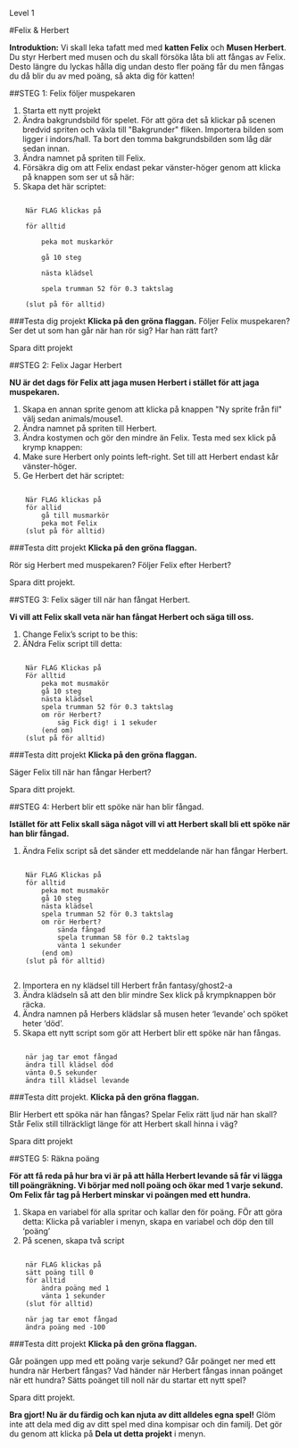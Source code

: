 Level 1

#Felix & Herbert

__Introduktion:__
Vi skall leka tafatt med med __katten Felix__ och __Musen Herbert__. Du styr Herbert med musen och du skall försöka låta bli att fångas av Felix. Desto längre du lyckas hålla dig undan desto fler poäng får du men fångas du då blir du av med poäng, så akta dig för katten!

##STEG 1: Felix följer muspekaren

1. Starta ett nytt projekt
2. Ändra bakgrundsbild för spelet. För att göra det så klickar på scenen bredvid spriten och växla till "Bakgrunder" fliken. Importera bilden som ligger i indors/hall. Ta bort den tomma bakgrundsbilden som låg där sedan innan.
3. Ändra namnet på spriten till Felix.
4. Försäkra dig om att Felix endast pekar vänster-höger genom att klicka på knappen som ser ut så här:
5. Skapa det här scriptet:

```scratch

	När FLAG klickas på

	för alltid

		peka mot muskarkör

		gå 10 steg

		nästa klädsel

		spela trumman 52 för 0.3 taktslag

	(slut på för alltid)
```
		
###Testa dig projekt
__Klicka på den gröna flaggan.__
Följer Felix muspekaren? Ser det ut som han går när han rör sig? Har han rätt fart?

Spara ditt projekt

##STEG 2: Felix Jagar Herbert

__NU är det dags för Felix att jaga musen Herbert i stället för att jaga muspekaren.__

1. Skapa en annan sprite genom att klicka på knappen "Ny sprite från fil" välj sedan animals/mouse1.
2. Ändra namnet på spriten till Herbert.
3. Ändra kostymen och gör den mindre än Felix.
Testa med sex klick på krymp knappen:
4. Make sure Herbert only points left-right. 
Set till att Herbert endast kår vänster-höger.
5. Ge Herbert det här scriptet:


```scratch
	
	När FLAG klickas på
	för allid
		gå till musmarkör
		peka mot Felix
	(slut på för alltid)
```

###Testa ditt projekt
__Klicka på den gröna flaggan.__

Rör sig Herbert med muspekaren? Följer Felix efter Herbert?

Spara ditt projekt.

##STEG 3: Felix säger till när han fångat Herbert.

__Vi vill att Felix skall veta när han fångat Herbert och säga till oss.__

1. Change Felix’s script to be this:
1. ÄNdra Felix script till detta:

```scratch
	
	När FLAG Klickas på
	För alltid
		peka mot musmakör
		gå 10 steg
		nästa klädsel
		spela trumman 52 för 0.3 taktslag
		om rör Herbert?
			säg Fick dig! i 1 sekuder
		(end om)
	(slut på för alltid)
```

###Testa ditt projekt
__Klicka på den gröna flaggan.__

Säger Felix till när han fångar Herbert?

Spara ditt projekt.

##STEG 4: Herbert blir ett spöke när han blir fångad.

__Istället för att Felix skall säga något vill vi att Herbert skall bli ett spöke när han blir fångad.__

1. Ändra Felix script så det sänder ett meddelande när han fångar Herbert.

```scratch

	När FLAG Klickas på
	för alltid
		peka mot musmakör
		gå 10 steg
		nästa klädsel
		spela trumman 52 för 0.3 taktslag
		om rör Herbert?
			sända fångad
			spela trumman 58 för 0.2 taktslag
			vänta 1 sekunder
		(end om)
	(slut på för alltid)
	
```
2. Importera en ny klädsel till Herbert från fantasy/ghost2-a
3. Ändra klädseln så att den blir mindre
Sex klick på krympknappen bör räcka.
4. Ändra namnen på Herbers klädslar så musen heter ‘levande’ och spöket heter ‘död’.
5. Skapa ett nytt script som gör att Herbert blir ett spöke när han fångas.

```scratch
	
	när jag tar emot fångad
	ändra till klädsel död
	vänta 0.5 sekunder
	ändra till klädsel levande

```
	
###Testa ditt projekt.
__Klicka på den gröna flaggan.__

Blir Herbert ett spöka när han fångas?
Spelar Felix rätt ljud när han skall?
Står Felix still tillräckligt länge för att Herbert skall hinna i väg?

Spara ditt projekt

##STEG 5: Räkna poäng

__För att få reda på hur bra vi är på att hålla Herbert levande så får vi lägga till poängräkning. Vi börjar med noll poäng och ökar med 1 varje sekund. Om Felix får tag på Herbert minskar vi poängen med ett hundra.__ 

1. Skapa en variabel för alla spritar och kallar den för poäng. FÖr att göra detta: Klicka på variabler i menyn, skapa en variabel och döp den till ‘poäng’
2. På scenen, skapa två script

```scratch
	
	när FLAG klickas på
	sätt poäng till 0
	för alltid
		ändra poäng med 1
		vänta 1 sekunder
	(slut för alltid)
	
	när jag tar emot fångad
	ändra poäng med -100
```
	
###Testa ditt projekt
__Klicka på den gröna flaggan.__

Går poängen upp med ett poäng varje sekund?
Går poänget ner med ett hundra när Herbert fångas?
Vad händer när Herbert fångas innan poänget när ett hundra? Sätts poänget till noll när du startar ett nytt spel?

Spara ditt projekt.

__Bra gjort! Nu är du färdig och kan njuta av ditt alldeles egna spel!__
Glöm inte att dela med dig av ditt spel med dina kompisar och din familj. Det gör du genom att klicka på __Dela ut detta projekt__ i menyn.

